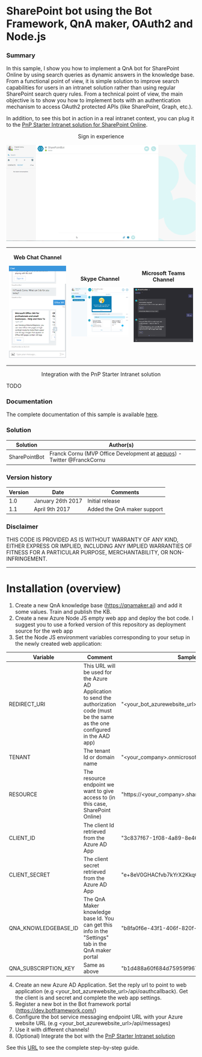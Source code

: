 # SharePoint bot using the Bot Framework, QnA maker, OAuth2 and Node.js #

### Summary ###

In this sample, I show you how to implement a QnA bot for SharePoint Online by using search queries as dynamic answers in the knowledge base. From a functional point of view, it is simple solution to improve search capabilities for users in an intranet solution rather than using regular SharePoint search query rules. From a technical point of view, the main objective is to show you how to implement bots with an authentication mechanism to access OAuth2 protected APIs (like SharePoint, Graph, etc.).

In addition, to see this bot in action in a real intranet context, you can plug it to the [PnP Starter Intranet solution for SharePoint Online](https://github.com/SharePoint/PnP/tree/master/Solutions/Business.StarterIntranet).

<p align="center">Sign in experience</p>
<p align="center">
    <img width=700 src="./images/record.gif"/>
</p>

<table style="margin: 0px auto;">
  <tr>
    <th>
        <p align="center">Web Chat Channel</p>
        <p align="center">
            <img width=300 src="./images/WebChatChannel.png"/>
        </p>
    </th>
    <th>
        <p align="center">Skype Channel</p>
        <p align="center">
            <img width=300 src="./images/SkypeChannel.png"/>
        </p>
    </th>
    <th>
        <p align="center">Microsoft Teams Channel</p>
        <p align="center">
            <img width=300 src="./images/MicrosoftTeamsChannel.png">
        </p>
    </th>
  </tr>
</table>

<p align="center">Integration with the PnP Starter Intranet solution</p>
<p align="center">
    
</p>TODO

### Documentation #

The complete documentation of this sample is available [here](http://thecollaborationcorner.com/2017/01/25/search-for-your-sharepoint-content-from-a-bot-using-the-bot-framework-oauth2-and-node-js).

### Solution ###
Solution                | Author(s)
------------------------|----------
SharePointBot | Franck Cornu (MVP Office Development at [aequos](https://www.aequos.ca)) - Twitter @FranckCornu 

### Version history ###
Version  | Date | Comments
---------| -----| --------
1.0 | January 26th 2017 | Initial release
1.1 | April 9th 2017 | Added the QnA maker support

### Disclaimer ###

THIS CODE IS PROVIDED AS IS WITHOUT WARRANTY OF ANY KIND, EITHER EXPRESS OR IMPLIED, INCLUDING ANY IMPLIED WARRANTIES OF FITNESS FOR A PARTICULAR PURPOSE, MERCHANTABILITY, OR NON-INFRINGEMENT.

----------

# Installation (overview) #

1. Create a new QnA knowledge base (https://qnamaker.ai) and add it some values. Train and publish the KB.
2. Create a new Azure Node JS empty web app and deploy the bot code. I suggest you to use a forked version of this repository as deployment source for the web app
3. Set the Node JS environment variables corresponding to your setup in the newly created web application:

Variable | Comment | Sample value
-------- | ------- | ------------
REDIRECT_URI | This URL will be used for the Azure AD Application to send the authorization code (must be the same as the one configured in the AAD app) | "<your_bot_azurewebsite_url>/api/oauthcallback"
TENANT | The tenant Id or domain name | "<your_company>.onmicrosoft.com"
RESOURCE | The resource endpoint we want to give access to (in this case, SharePoint Online) | "https://<your_company>.sharepoint.com"
CLIENT_ID | The client Id retrieved from the Azure AD App | "3c837f67-1f08-4a89-8e46-e8ab75f2ec22"
CLIENT_SECRET | The client secret retrieved from the Azure AD App | "e+8eV0GHACfvb7kYrX2KkqC1RzNEYqK8tHW4piYlNZg="
QNA_KNOWLEDGEBASE_ID | The QnA Maker knowledge base Id. You can get this info in the "Settings" tab in the QnA maker portal | "b8fa0f6e-43f1-406f-820f-49f2a7122073"
QNA_SUBSCRIPTION_KEY | Same as above | "b1d488a60f684d75959f967c53ad6b07"

4. Create an new Azure AD Application. Set the reply url to point to web application (e.g <your_bot_azurewebsite_url>/api/oauthcallback). Get the client is and secret and complete the web app settings.
5. Register a new bot in the Bot framework portal (https://dev.botframework.com/)
6. Configure the bot service messaging endpoint URL with your Azure website URL (e.g <your_bot_azurewebsite_url>/api/messages)
7. Use it with different channels!
8. (Optional) Integrate the bot with the [PnP Starter Intranet solution](https://github.com/SharePoint/PnP/tree/master/Solutions/Business.StarterIntranet)

See this [URL](http://thecollaborationcorner.com/2017/01/25/search-for-your-sharepoint-content-from-a-bot-using-the-bot-framework-oauth2-and-node-js) to see the complete step-by-step guide.
